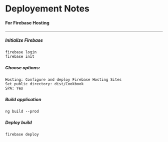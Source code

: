 # Deployement Notes
#### For Firebase Hosting
---

##### Initialize Firebase
```
firebase login
firebase init
```

##### Choose options:
```
Hosting: Configure and deploy Firebase Hosting Sites
Set public directory: dist/Cookbook
SPA: Yes
```

##### Build application
```
ng build --prod
```

##### Deploy build
```
firebase deploy
```
